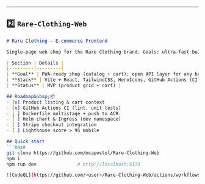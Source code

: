 
---

## 2️⃣ `Rare-Clothing-Web`

```markdown
# Rare Clothing – E‑commerce Frontend

Single‑page web shop for the Rare Clothing brand. Goals: ultra‑fast build times with **Vite**, atomic styling via **TailwindCSS**, and API‑ready components for a future headless backend.

| Section | Details |
|---------|---------|
| **Goal** | PWA‑ready shop (catalog + cart); open API layer for any backend (Strapi, Shopify, etc.). |
| **Stack** | Vite + React, TailwindCSS, HeroIcons, GitHub Actions (CI) → ACR, Helm chart → AKS Dev. |
| **Status** | MVP (product grid + cart) |

## Roadmap&nbsp;📦
- [x] Product listing & cart context
- [x] GitHub Actions CI (lint, unit tests)
- [ ] Dockerfile multistage + push to ACR
- [ ] Helm chart & Ingress (dev namespace)
- [ ] Stripe checkout integration
- [ ] Lighthouse score > 95 mobile

## Quick start
```bash
git clone https://github.com/mcapostol/Rare-Clothing-Web
npm i
npm run dev               # http://localhost:5173

![CodeQL](https://github.com/<user>/Rare-Clothing-Web/actions/workflows/codeql.yml/badge.svg)
